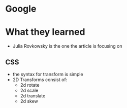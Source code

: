 # Google

# What they learned
- Julia Rovkowsky is the one the article is focusing on

## CSS
- the syntax for transform is simple
- 2D Transforms consist of:
    * 2d rotate
    * 2d scale
    * 2d translate 
    * 2d skew
